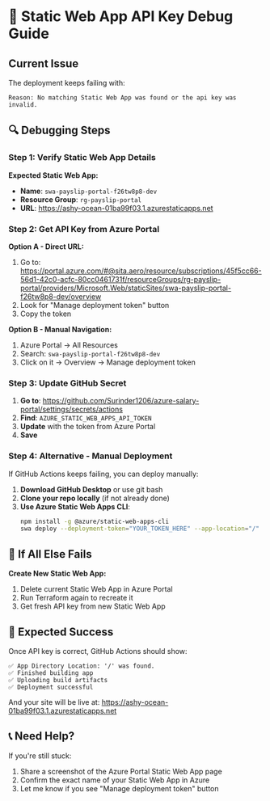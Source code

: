 # 🔧 Static Web App API Key Debug Guide

## Current Issue
The deployment keeps failing with:
```
Reason: No matching Static Web App was found or the api key was invalid.
```

## 🔍 Debugging Steps

### Step 1: Verify Static Web App Details

**Expected Static Web App:**
- **Name**: `swa-payslip-portal-f26tw8p8-dev`  
- **Resource Group**: `rg-payslip-portal`
- **URL**: https://ashy-ocean-01ba99f03.1.azurestaticapps.net

### Step 2: Get API Key from Azure Portal

**Option A - Direct URL:**
1. Go to: https://portal.azure.com/#@sita.aero/resource/subscriptions/45f5cc66-56d1-42c0-acfc-80cc0461731f/resourceGroups/rg-payslip-portal/providers/Microsoft.Web/staticSites/swa-payslip-portal-f26tw8p8-dev/overview
2. Look for "Manage deployment token" button
3. Copy the token

**Option B - Manual Navigation:**
1. Azure Portal → All Resources
2. Search: `swa-payslip-portal-f26tw8p8-dev`
3. Click on it → Overview → Manage deployment token

### Step 3: Update GitHub Secret

1. **Go to**: https://github.com/Surinder1206/azure-salary-portal/settings/secrets/actions
2. **Find**: `AZURE_STATIC_WEB_APPS_API_TOKEN`
3. **Update** with the token from Azure Portal
4. **Save**

### Step 4: Alternative - Manual Deployment

If GitHub Actions keeps failing, you can deploy manually:

1. **Download GitHub Desktop** or use git bash
2. **Clone your repo locally** (if not already done)
3. **Use Azure Static Web Apps CLI**:
   ```bash
   npm install -g @azure/static-web-apps-cli
   swa deploy --deployment-token="YOUR_TOKEN_HERE" --app-location="/" 
   ```

## 🚨 If All Else Fails

**Create New Static Web App:**
1. Delete current Static Web App in Azure Portal
2. Run Terraform again to recreate it
3. Get fresh API key from new Static Web App

## 🎯 Expected Success

Once API key is correct, GitHub Actions should show:
```
✅ App Directory Location: '/' was found.
✅ Finished building app  
✅ Uploading build artifacts
✅ Deployment successful
```

And your site will be live at: https://ashy-ocean-01ba99f03.1.azurestaticapps.net

## 📞 Need Help?

If you're still stuck:
1. Share a screenshot of the Azure Portal Static Web App page
2. Confirm the exact name of your Static Web App in Azure
3. Let me know if you see "Manage deployment token" button